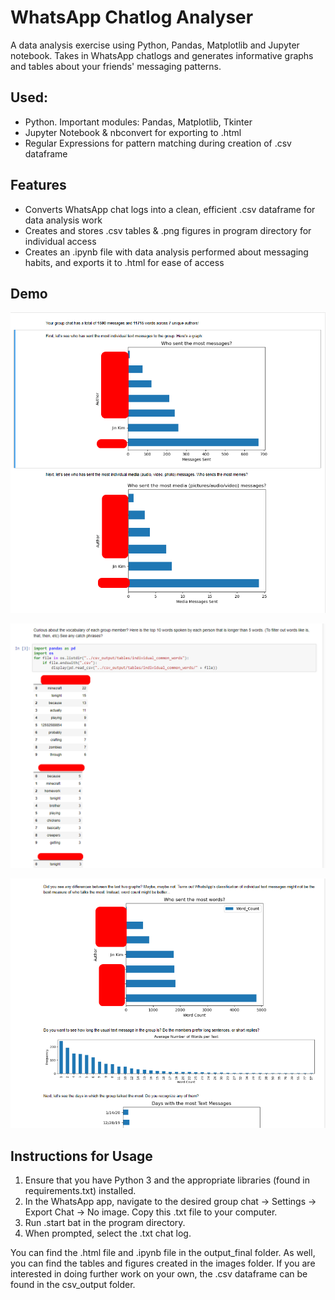 # WhatsApp Chatlog Analyser

A data analysis exercise using Python, Pandas, Matplotlib and Jupyter notebook. Takes in WhatsApp chatlogs and generates informative graphs and tables
about your friends' messaging patterns.

## Used:

* Python. Important modules: Pandas, Matplotlib, Tkinter
* Jupyter Notebook & nbconvert for exporting to .html
* Regular Expressions for pattern matching during creation of .csv dataframe

## Features

* Converts WhatsApp chat logs into a clean, efficient .csv dataframe for data analysis work
* Creates and stores .csv tables & .png figures in program directory for individual access
* Creates an .ipynb file with data analysis performed about messaging habits, and exports it to .html for ease of access

## Demo

![image 1](demo_images/demo_1.png)

![image 2](demo_images/demo_2.png)

![image 3](demo_images/demo_3.png)

## Instructions for Usage

1. Ensure that you have Python 3 and the appropriate libraries (found in requirements.txt) installed.
2. In the WhatsApp app, navigate to the desired group chat -> Settings -> Export Chat -> No image. Copy this .txt file to your computer.
3. Run .start bat in the program directory.
4. When prompted, select the .txt chat log.

You can find the .html file and .ipynb file in the output_final folder. As well, you can find the tables and figures created in the images folder. If you are interested in doing further work on your own, the .csv dataframe can be found in the csv_output folder.
